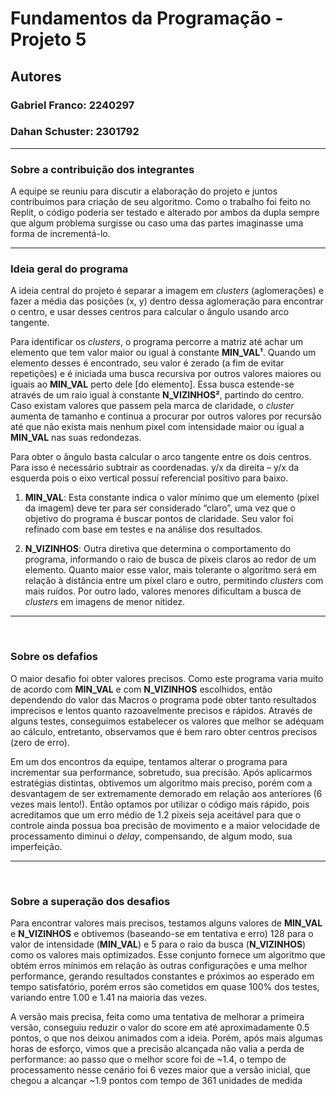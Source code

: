 # Fundamentos da Programação - Projeto 5

## **Autores**

### Gabriel Franco: 2240297

### Dahan Schuster: 2301792

---

### Sobre a contribuição dos integrantes

A equipe se reuniu para discutir a elaboração do projeto e juntos contribuímos
para criação de seu algoritmo. Como o trabalho foi feito no Replit, o código
poderia ser testado e alterado por ambos da dupla sempre que algum problema
surgisse ou caso uma das partes imaginasse uma forma de incrementá-lo.

---

### Ideia geral do programa

A ideia central do projeto é separar a imagem em *clusters* (aglomerações) e fazer
a média das posições (x, y) dentro dessa aglomeração para encontrar o centro, e
usar desses centros para calcular o ângulo usando arco tangente.

Para identificar os *clusters*, o programa percorre a matriz até achar um elemento
que tem valor maior ou igual à constante **MIN_VAL¹**. Quando um elemento desses é
encontrado, seu valor é zerado (a fim de evitar repetições) e é iniciada uma
busca recursiva por outros valores maiores ou iguais ao **MIN_VAL** perto dele
[do elemento]. Essa busca estende-se através de um raio igual à constante
**N_VIZINHOS²**, partindo do centro. Caso existam valores que passem pela marca de
claridade, o *cluster* aumenta de tamanho e continua a procurar por outros valores
por recursão até que não exista mais nenhum pixel com intensidade maior ou igual
a **MIN_VAL** nas suas redondezas.

Para obter o ângulo basta calcular o arco tangente entre os dois centros. Para
isso é necessário subtrair as coordenadas. y/x da direita – y/x da esquerda pois
o eixo vertical possuí referencial positivo para baixo.

1. **MIN_VAL**: Esta constante indica o valor mínimo que um elemento (píxel da
imagem) deve ter para ser considerado “claro”, uma vez que o objetivo do
programa é buscar pontos de claridade. Seu valor foi refinado com base em testes
e na análise dos resultados.

2. **N_VIZINHOS**: Outra diretiva que determina o comportamento do programa,
informando o raio de busca de píxeis claros ao redor de um elemento. Quanto
maior esse valor, mais tolerante o algoritmo será em relação à distância entre
um píxel claro e outro, permitindo *clusters* com mais ruídos. Por outro lado,
valores menores dificultam a busca de *clusters* em imagens de menor nitidez.

---

&nbsp;

### Sobre os defafios

O maior desafio foi obter valores precisos. Como este programa varia muito de
acordo com **MIN_VAL** e com **N_VIZINHOS** escolhidos, então dependendo do valor das
Macros o programa pode obter tanto resultados imprecisos e lentos quanto
razoavelmente precisos e rápidos. Através de alguns testes, conseguimos
estabelecer os valores que melhor se adéquam ao cálculo, entretanto, observamos
que é bem raro obter centros precisos (zero de erro).

Em um dos encontros da equipe, tentamos alterar o programa para incrementar sua
performance, sobretudo, sua precisão. Após aplicarmos estratégias distintas,
obtivemos um algoritmo mais preciso, porém com a desvantagem de ser extremamente
demorado em relação aos anteriores (6 vezes mais lento!). Então optamos por
utilizar o código mais rápido, pois acreditamos que um erro médio de 1.2 pixeis
seja aceitável para que o controle ainda possua boa precisão de movimento e a
maior velocidade de processamento diminui o *delay*, compensando, de algum modo,
sua imperfeição.

---

&nbsp;

### Sobre a superação dos desafios

Para encontrar valores mais precisos, testamos alguns valores de **MIN_VAL** e
**N_VIZINHOS** e obtivemos (baseando-se em tentativa e erro) 128 para o valor de
intensidade (**MIN_VAL**) e 5 para o raio da busca (**N_VIZINHOS**) como os
valores mais optimizados. Esse conjunto fornece um algoritmo que obtém erros
mínimos em relação às outras configurações e uma melhor performance, gerando
resultados constantes e próximos ao esperado em tempo satisfatório, porém erros
são cometidos em quase 100% dos testes, variando entre 1.00 e 1.41 na maioria
das vezes.

A versão mais precisa, feita como uma tentativa de melhorar a primeira versão,
conseguiu reduzir o valor do score em até aproximadamente 0.5 pontos, o que nos
deixou animados com a ideia. Porém, após mais algumas horas de esforço, vimos
que a precisão alcançada não valia a perda de performance: ao passo que o melhor
score foi de ~1.4, o tempo de processamento nesse cenário foi 6 vezes maior que
a versão inicial, que chegou a alcançar ~1.9 pontos com tempo de 361 unidades de
medida

